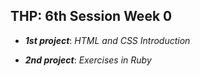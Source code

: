 <h2 id="thp-6th-session-week-0">THP: 6th Session Week 0</h2>
<ul>
<li>
<p><em><strong>1st project</strong></em>: <em>HTML and CSS Introduction</em></p>
</li>
<li>
<p><em><strong>2nd project</strong></em>:  <em>Exercises in Ruby</em></p>
</li>
</ul>


